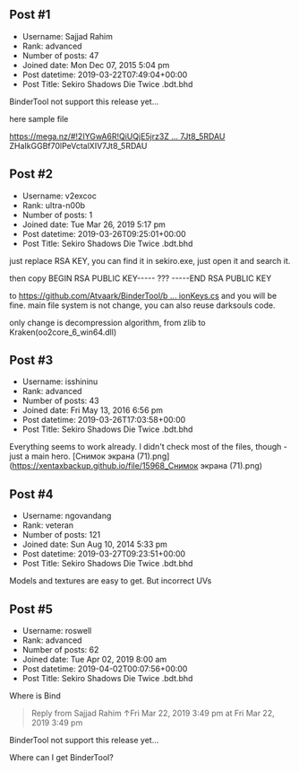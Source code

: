 ## Post #1
- Username: Sajjad Rahim
- Rank: advanced
- Number of posts: 47
- Joined date: Mon Dec 07, 2015 5:04 pm
- Post datetime: 2019-03-22T07:49:04+00:00
- Post Title: Sekiro Shadows Die Twice .bdt\.bhd

BinderTool not support this release yet... 

here sample file 

[https://mega.nz/#!2IYGwA6R!QiUQjE5jrz3Z ... 7Jt8_5RDAU](https://mega.nz/#!2IYGwA6R!QiUQjE5jrz3ZHaIkGGBf70lPeVctalXIV7Jt8_5RDAU) ZHaIkGGBf70lPeVctalXIV7Jt8_5RDAU
## Post #2
- Username: v2excoc
- Rank: ultra-n00b
- Number of posts: 1
- Joined date: Tue Mar 26, 2019 5:17 pm
- Post datetime: 2019-03-26T09:25:01+00:00
- Post Title: Sekiro Shadows Die Twice .bdt\.bhd

just replace RSA KEY, you can find it in sekiro.exe, just open it and search it.

then copy
BEGIN RSA PUBLIC KEY-----
???
-----END RSA PUBLIC KEY

to [https://github.com/Atvaark/BinderTool/b ... ionKeys.cs](https://github.com/Atvaark/BinderTool/blob/master/BinderTool/DecryptionKeys.cs)
and you will be fine. main file system is not change, you can also reuse darksouls code.

only change is decompression algorithm, from zlib to Kraken(oo2core_6_win64.dll)
## Post #3
- Username: isshininu
- Rank: advanced
- Number of posts: 43
- Joined date: Fri May 13, 2016 6:56 pm
- Post datetime: 2019-03-26T17:03:58+00:00
- Post Title: Sekiro Shadows Die Twice .bdt\.bhd

Everything seems to work already.
I didn't check most of the files, though - just a main hero.
[Снимок экрана (71).png](https://xentaxbackup.github.io/file/15968_Снимок экрана (71).png)
## Post #4
- Username: ngovandang
- Rank: veteran
- Number of posts: 121
- Joined date: Sun Aug 10, 2014 5:33 pm
- Post datetime: 2019-03-27T09:23:51+00:00
- Post Title: Sekiro Shadows Die Twice .bdt\.bhd

Models and textures are easy to get.
But incorrect UVs
## Post #5
- Username: roswell
- Rank: advanced
- Number of posts: 62
- Joined date: Tue Apr 02, 2019 8:00 am
- Post datetime: 2019-04-02T00:07:56+00:00
- Post Title: Sekiro Shadows Die Twice .bdt\.bhd

Where is Bind
> Reply from Sajjad Rahim ↑Fri Mar 22, 2019 3:49 pm at Fri Mar 22, 2019 3:49 pm
>
> 
BinderTool not support this release yet...

Where can I get BinderTool?
